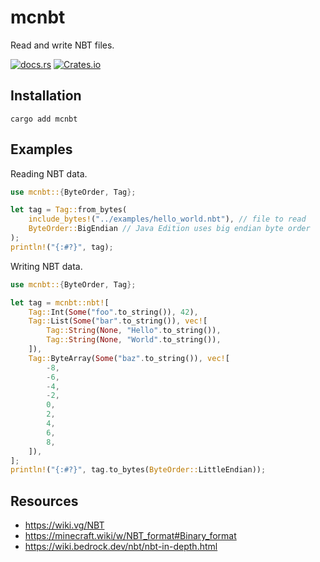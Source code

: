 # mcnbt

Read and write NBT files.

[![docs.rs](https://img.shields.io/docsrs/mcnbt/latest)](https://docs.rs/mcnbt/latest/mcnbt/)
[![Crates.io](https://img.shields.io/crates/v/mcnbt)](https://crates.io/crates/mcnbt)


## Installation

```console
cargo add mcnbt
```


## Examples

Reading NBT data.

```rust
use mcnbt::{ByteOrder, Tag};

let tag = Tag::from_bytes(
    include_bytes!("../examples/hello_world.nbt"), // file to read
    ByteOrder::BigEndian // Java Edition uses big endian byte order
);
println!("{:#?}", tag);
```

Writing NBT data.

```rust
use mcnbt::{ByteOrder, Tag};

let tag = mcnbt::nbt![
    Tag::Int(Some("foo".to_string()), 42),
    Tag::List(Some("bar".to_string()), vec![
        Tag::String(None, "Hello".to_string()),
        Tag::String(None, "World".to_string()),
    ]),
    Tag::ByteArray(Some("baz".to_string()), vec![
        -8,
        -6,
        -4,
        -2,
        0,
        2,
        4,
        6,
        8,
    ]),
];
println!("{:#?}", tag.to_bytes(ByteOrder::LittleEndian));
```


## Resources

- https://wiki.vg/NBT
- https://minecraft.wiki/w/NBT_format#Binary_format
- https://wiki.bedrock.dev/nbt/nbt-in-depth.html

